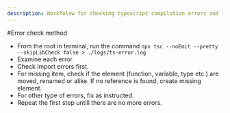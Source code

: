 ```yaml
---
description: Workfolow for checking typescript compilation errors and fix
---
```


#Error check method
- From the root in terminal, run the command `npx tsc --noEmit --pretty --skipLibCheck false > ./logs/ts-error.log`
- Examine each error
- Check import errors first.
- For missing item, check if the element (function, variable, type etc.) are moved, renamed or alike. If no reference is found, create missing element.
- For other type of errors, fix as instructed.
- Repeat the first step untill there are no more errors.